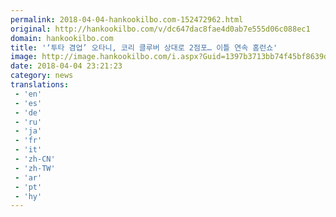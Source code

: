 ```yaml
---
permalink: 2018-04-04-hankookilbo.com-152472962.html
original: http://hankookilbo.com/v/dc647dac8fae4d0ab7e555d06c088ec1
domain: hankookilbo.com
title: '‘투타 겸업’ 오타니, 코리 클루버 상대로 2점포… 이틀 연속 홈런쇼'
image: http://image.hankookilbo.com/i.aspx?Guid=1397b3713bb74f45bf8639dd5c0c3ed6&Month=201804&size=980
date: 2018-04-04 23:21:23
category: news
translations: 
 - 'en'
 - 'es'
 - 'de'
 - 'ru'
 - 'ja'
 - 'fr'
 - 'it'
 - 'zh-CN'
 - 'zh-TW'
 - 'ar'
 - 'pt'
 - 'hy'
---
```


